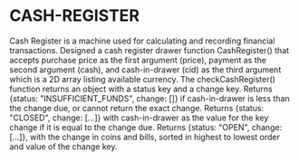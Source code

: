 # CASH-REGISTER
Cash Register is a machine used for calculating and recording financial transactions. 
Designed a cash register drawer function CashRegister() that accepts purchase price as the first argument (price), payment as the second argument (cash), and cash-in-drawer (cid) as the third argument which is a 2D array listing available currency.
The checkCashRegister() function returns an object with a status key and a change key.
Returns {status: "INSUFFICIENT_FUNDS", change: []} if cash-in-drawer is less than the change due, or cannot return the exact change.
Returns {status: "CLOSED", change: [...]} with cash-in-drawer as the value for the key change if it is equal to the change due.
Returns {status: "OPEN", change: [...]}, with the change in coins and bills, sorted in highest to lowest order and value of the change key.
